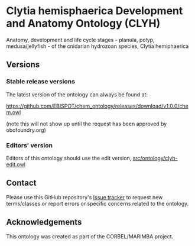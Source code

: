 <!-- [![Build Status](https://travis-ci.org/obophenotype/chem.svg?branch=master)](https://travis-ci.org/obophenotype/chem)
[![DOI](https://zenodo.org/badge/13996/obophenotype/chem.svg)](https://zenodo.org/badge/latestdoi/13996/obophenotype/chem) -->

# Clytia hemisphaerica Development and Anatomy Ontology (CLYH)

Anatomy, development and life cycle stages - planula, polyp, medusa/jellyfish - of the cnidarian hydrozoan species, Clytia hemiphaerica

## Versions

### Stable release versions

The latest version of the ontology can always be found at:

https://github.com/EBISPOT/chem_ontology/releases/download/v1.0.0/chem.owl

(note this will not show up until the request has been approved by obofoundry.org)

### Editors' version

Editors of this ontology should use the edit version, [src/ontology/clyh-edit.owl](src/ontology/clyh-edit.owl)

## Contact

Please use this GitHub repository's [Issue tracker](https://github.com/EBISPOT/clyh_ontology/issues) to request new terms/classes or report errors or specific concerns related to the ontology.

## Acknowledgements

This ontology was created as part of the CORBEL/MARIMBA project.

